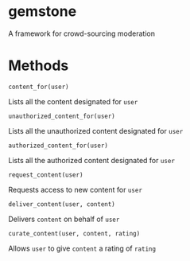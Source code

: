 gemstone
========

A framework for crowd-sourcing moderation

# Methods

    content_for(user)
Lists all the content designated for `user`

    unauthorized_content_for(user)
Lists all the unauthorized content designated for `user`

    authorized_content_for(user)
Lists all the authorized content designated for `user`

    request_content(user)
Requests access to new content for `user`

    deliver_content(user, content)
Delivers `content` on behalf of `user`

    curate_content(user, content, rating)
Allows `user` to give `content` a rating of `rating`
